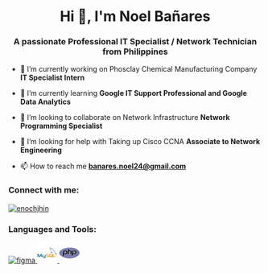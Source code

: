 <h1 align="center">Hi 👋, I'm Noel Bañares</h1>
<h3 align="center">A passionate Professional IT Specialist / Network Technician from Philippines</h3>

- 🔭 I’m currently working on Phosclay Chemical Manufacturing Company **IT Specialist Intern**

- 🌱 I’m currently learning **Google IT Support Professional and Google Data Analytics**

- 👯 I’m looking to collaborate on Network Infrastructure **Network Programming Specialist**

- 🤝 I’m looking for help with Taking up Cisco CCNA **Associate to Network Engineering**

- 📫 How to reach me **banares.noel24@gmail.com**

<h3 align="left">Connect with me:</h3>
<p align="left">
<a href="https://fb.com/enochjhin" target="blank"><img align="center" src="https://raw.githubusercontent.com/rahuldkjain/github-profile-readme-generator/master/src/images/icons/Social/facebook.svg" alt="enochjhin" height="30" width="40" /></a>
</p>

<h3 align="left">Languages and Tools:</h3>
<p align="left"> <a href="https://www.figma.com/" target="_blank" rel="noreferrer"> <img src="https://www.vectorlogo.zone/logos/figma/figma-icon.svg" alt="figma" width="40" height="40"/> </a> <a href="https://www.mysql.com/" target="_blank" rel="noreferrer"> <img src="https://raw.githubusercontent.com/devicons/devicon/master/icons/mysql/mysql-original-wordmark.svg" alt="mysql" width="40" height="40"/> </a> <a href="https://www.php.net" target="_blank" rel="noreferrer"> <img src="https://raw.githubusercontent.com/devicons/devicon/master/icons/php/php-original.svg" alt="php" width="40" height="40"/> </a> </p>
